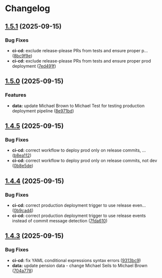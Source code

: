 # Changelog

## [1.5.1](https://github.com/vijayendra-mishra/azure-pension-demo/compare/v1.5.0...v1.5.1) (2025-09-15)


### Bug Fixes

* **ci-cd:** exclude release-please PRs from tests and ensure proper p… ([8bc9f9e](https://github.com/vijayendra-mishra/azure-pension-demo/commit/8bc9f9e9b1f184bf00e05d0870accf963ac25c82))
* **ci-cd:** exclude release-please PRs from tests and ensure proper prod deployment ([7ed491f](https://github.com/vijayendra-mishra/azure-pension-demo/commit/7ed491f61aa2c67602b03197e7cddbd2ced8d503))

## [1.5.0](https://github.com/vijayendra-mishra/azure-pension-demo/compare/v1.4.5...v1.5.0) (2025-09-15)


### Features

* **data:** update Michael Brown to Michael Test for testing production deployment pipeline ([8e971bd](https://github.com/vijayendra-mishra/azure-pension-demo/commit/8e971bd27227fc86219a95bc43a4ced2fec6a3be))

## [1.4.5](https://github.com/vijayendra-mishra/azure-pension-demo/compare/v1.4.4...v1.4.5) (2025-09-15)


### Bug Fixes

* **ci-cd:** correct workflow to deploy prod only on release commits, … ([b8ea112](https://github.com/vijayendra-mishra/azure-pension-demo/commit/b8ea1126f3ccbf7c8298c589400348802acfa9f2))
* **ci-cd:** correct workflow to deploy prod only on release commits, not dev ([0b8e5de](https://github.com/vijayendra-mishra/azure-pension-demo/commit/0b8e5de30fef3b5f8755476a2554c168545f6c82))

## [1.4.4](https://github.com/vijayendra-mishra/azure-pension-demo/compare/v1.4.3...v1.4.4) (2025-09-15)


### Bug Fixes

* **ci-cd:** correct production deployment trigger to use release even… ([0b9cad4](https://github.com/vijayendra-mishra/azure-pension-demo/commit/0b9cad4f473cc2b96b4658d6a41b1b4cc2ed8026))
* **ci-cd:** correct production deployment trigger to use release events instead of commit message detection ([7fda610](https://github.com/vijayendra-mishra/azure-pension-demo/commit/7fda610e9d131b9ae9b589aaab860ce0eea62135))

## [1.4.3](https://github.com/vijayendra-mishra/azure-pension-demo/compare/v1.4.2...v1.4.3) (2025-09-15)


### Bug Fixes

* **ci-cd:** fix YAML conditional expressions syntax errors ([9313bc9](https://github.com/vijayendra-mishra/azure-pension-demo/commit/9313bc9dd4aaaa5f9c44f1f884ea98db39ffb705))
* **data:** update pension data - change Michael Seils to Michael Brown ([704a778](https://github.com/vijayendra-mishra/azure-pension-demo/commit/704a7782c6e6c447b83e59a6333bc4932d18aa42))

